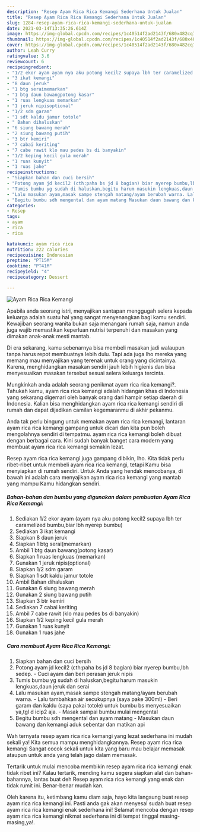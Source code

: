 ```yaml
---
description: "Resep Ayam Rica Rica Kemangi Sederhana Untuk Jualan"
title: "Resep Ayam Rica Rica Kemangi Sederhana Untuk Jualan"
slug: 1284-resep-ayam-rica-rica-kemangi-sederhana-untuk-jualan
date: 2021-03-14T13:35:26.614Z
image: https://img-global.cpcdn.com/recipes/1c40514f2ad2143f/680x482cq70/ayam-rica-rica-kemangi-foto-resep-utama.jpg
thumbnail: https://img-global.cpcdn.com/recipes/1c40514f2ad2143f/680x482cq70/ayam-rica-rica-kemangi-foto-resep-utama.jpg
cover: https://img-global.cpcdn.com/recipes/1c40514f2ad2143f/680x482cq70/ayam-rica-rica-kemangi-foto-resep-utama.jpg
author: Leah Curry
ratingvalue: 3.6
reviewcount: 6
recipeingredient:
- "1/2 ekor ayam ayam nya aku potong kecil2 supaya lbh ter caramelized bumbubiar lbh nyerep bumbu"
- "3 ikat kemangi"
- "8 daun jeruk"
- "1 btg seraimemarkan"
- "1 btg daun bawangpotong kasar"
- "1 ruas lengkuas memarkan"
- "1 jeruk nipisoptional"
- "1/2 sdm garam"
- "1 sdt kaldu jamur totole"
- " Bahan dihaluskan"
- "6 siung bawang merah"
- "2 siung bawang putih"
- "3 btr kemiri"
- "7 cabai keriting"
- "7 cabe rawit klo mau pedes bs di banyakin"
- "1/2 keping kecil gula merah"
- "1 ruas kunyit"
- "1 ruas jahe"
recipeinstructions:
- "Siapkan bahan dan cuci bersih"
- "Potong ayam jd kecil2 (cth:paha bs jd 8 bagian) biar nyerep bumbu,lbh sedep. Cuci ayam dan beri perasan jeruk nipis"
- "Tumis bumbu yg sudah di haluskan,begitu harum masukin lengkuas,daun jeruk dan serai"
- "Lalu masukan ayam,masak sampe stengah matang/ayam berubah warna. Lalu tambahkan air secukupnya (saya pake 300ml) Beri garam dan kaldu (saya pakai totole) untuk bumbu bs menyesuaikan ya,tgl d icip2 aja. Masak sampai bumbu mulai mengental"
- "Begitu bumbu sdh mengental dan ayam matang Masukan daun bawang dan kemangi aduk sebentar dan matikan api"
categories:
- Resep
tags:
- ayam
- rica
- rica

katakunci: ayam rica rica 
nutrition: 222 calories
recipecuisine: Indonesian
preptime: "PT15M"
cooktime: "PT41M"
recipeyield: "4"
recipecategory: Dessert

---
```



![Ayam Rica Rica Kemangi](https://img-global.cpcdn.com/recipes/1c40514f2ad2143f/680x482cq70/ayam-rica-rica-kemangi-foto-resep-utama.jpg)

Apabila anda seorang istri, menyajikan santapan menggugah selera kepada keluarga adalah suatu hal yang sangat menyenangkan bagi kamu sendiri. Kewajiban seorang  wanita bukan saja menangani rumah saja, namun anda juga wajib memastikan keperluan nutrisi terpenuhi dan masakan yang dimakan anak-anak mesti mantab.

Di era  sekarang, kamu sebenarnya bisa membeli masakan jadi walaupun tanpa harus repot membuatnya lebih dulu. Tapi ada juga lho mereka yang memang mau menyajikan yang terenak untuk orang yang dicintainya. Karena, menghidangkan masakan sendiri jauh lebih higienis dan bisa menyesuaikan masakan tersebut sesuai selera keluarga tercinta. 



Mungkinkah anda adalah seorang penikmat ayam rica rica kemangi?. Tahukah kamu, ayam rica rica kemangi adalah hidangan khas di Indonesia yang sekarang digemari oleh banyak orang dari hampir setiap daerah di Indonesia. Kalian bisa menghidangkan ayam rica rica kemangi sendiri di rumah dan dapat dijadikan camilan kegemaranmu di akhir pekanmu.

Anda tak perlu bingung untuk memakan ayam rica rica kemangi, lantaran ayam rica rica kemangi gampang untuk dicari dan kita pun boleh mengolahnya sendiri di tempatmu. ayam rica rica kemangi boleh dibuat dengan berbagai cara. Kini sudah banyak banget cara modern yang membuat ayam rica rica kemangi semakin lezat.

Resep ayam rica rica kemangi juga gampang dibikin, lho. Kita tidak perlu ribet-ribet untuk membeli ayam rica rica kemangi, tetapi Kamu bisa menyiapkan di rumah sendiri. Untuk Anda yang hendak mencobanya, di bawah ini adalah cara menyajikan ayam rica rica kemangi yang mantab yang mampu Kamu hidangkan sendiri.

<!--inarticleads1-->

##### Bahan-bahan dan bumbu yang digunakan dalam pembuatan Ayam Rica Rica Kemangi:

1. Sediakan 1/2 ekor ayam (ayam nya aku potong kecil2 supaya lbh ter caramelized bumbu,biar lbh nyerep bumbu)
1. Sediakan 3 ikat kemangi
1. Siapkan 8 daun jeruk
1. Siapkan 1 btg serai(memarkan)
1. Ambil 1 btg daun bawang(potong kasar)
1. Siapkan 1 ruas lengkuas (memarkan)
1. Gunakan 1 jeruk nipis(optional)
1. Siapkan 1/2 sdm garam
1. Siapkan 1 sdt kaldu jamur totole
1. Ambil  Bahan dihaluskan
1. Gunakan 6 siung bawang merah
1. Gunakan 2 siung bawang putih
1. Siapkan 3 btr kemiri
1. Sediakan 7 cabai keriting
1. Ambil 7 cabe rawit (klo mau pedes bs di banyakin)
1. Siapkan 1/2 keping kecil gula merah
1. Gunakan 1 ruas kunyit
1. Gunakan 1 ruas jahe




<!--inarticleads2-->

##### Cara membuat Ayam Rica Rica Kemangi:

1. Siapkan bahan dan cuci bersih
1. Potong ayam jd kecil2 (cth:paha bs jd 8 bagian) biar nyerep bumbu,lbh sedep. - Cuci ayam dan beri perasan jeruk nipis
1. Tumis bumbu yg sudah di haluskan,begitu harum masukin lengkuas,daun jeruk dan serai
1. Lalu masukan ayam,masak sampe stengah matang/ayam berubah warna. - Lalu tambahkan air secukupnya (saya pake 300ml) - Beri garam dan kaldu (saya pakai totole) untuk bumbu bs menyesuaikan ya,tgl d icip2 aja. - Masak sampai bumbu mulai mengental
1. Begitu bumbu sdh mengental dan ayam matang - Masukan daun bawang dan kemangi aduk sebentar dan matikan api




Wah ternyata resep ayam rica rica kemangi yang lezat sederhana ini mudah sekali ya! Kita semua mampu menghidangkannya. Resep ayam rica rica kemangi Sangat cocok sekali untuk kita yang baru mau belajar memasak ataupun untuk anda yang telah jago dalam memasak.

Tertarik untuk mulai mencoba membikin resep ayam rica rica kemangi enak tidak ribet ini? Kalau tertarik, mending kamu segera siapkan alat dan bahan-bahannya, lantas buat deh Resep ayam rica rica kemangi yang enak dan tidak rumit ini. Benar-benar mudah kan. 

Oleh karena itu, ketimbang kamu diam saja, hayo kita langsung buat resep ayam rica rica kemangi ini. Pasti anda gak akan menyesal sudah buat resep ayam rica rica kemangi enak sederhana ini! Selamat mencoba dengan resep ayam rica rica kemangi nikmat sederhana ini di tempat tinggal masing-masing,ya!.

